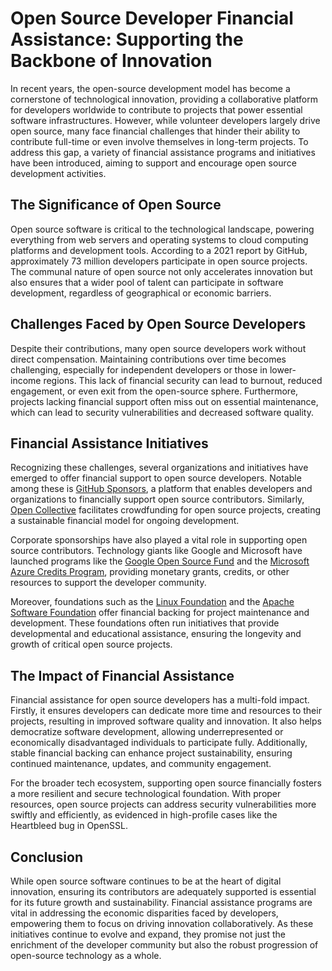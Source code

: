 # Open Source Developer Financial Assistance: Supporting the Backbone of Innovation

In recent years, the open-source development model has become a cornerstone of technological innovation, providing a collaborative platform for developers worldwide to contribute to projects that power essential software infrastructures. However, while volunteer developers largely drive open source, many face financial challenges that hinder their ability to contribute full-time or even involve themselves in long-term projects. To address this gap, a variety of financial assistance programs and initiatives have been introduced, aiming to support and encourage open source development activities.

## The Significance of Open Source

Open source software is critical to the technological landscape, powering everything from web servers and operating systems to cloud computing platforms and development tools. According to a 2021 report by GitHub, approximately 73 million developers participate in open source projects. The communal nature of open source not only accelerates innovation but also ensures that a wider pool of talent can participate in software development, regardless of geographical or economic barriers.

## Challenges Faced by Open Source Developers

Despite their contributions, many open source developers work without direct compensation. Maintaining contributions over time becomes challenging, especially for independent developers or those in lower-income regions. This lack of financial security can lead to burnout, reduced engagement, or even exit from the open-source sphere. Furthermore, projects lacking financial support often miss out on essential maintenance, which can lead to security vulnerabilities and decreased software quality.

## Financial Assistance Initiatives

Recognizing these challenges, several organizations and initiatives have emerged to offer financial support to open source developers. Notable among these is [GitHub Sponsors](https://github.com/sponsors), a platform that enables developers and organizations to financially support open source contributors. Similarly, [Open Collective](https://opencollective.com/) facilitates crowdfunding for open source projects, creating a sustainable financial model for ongoing development.

Corporate sponsorships have also played a vital role in supporting open source contributors. Technology giants like Google and Microsoft have launched programs like the [Google Open Source Fund](https://opensource.google/projects/foundationprograms) and the [Microsoft Azure Credits Program](https://azure.microsoft.com/en-us/offers/ms-azr-0011p/), providing monetary grants, credits, or other resources to support the developer community.

Moreover, foundations such as the [Linux Foundation](https://www.linuxfoundation.org/) and the [Apache Software Foundation](https://www.apache.org/foundation/) offer financial backing for project maintenance and development. These foundations often run initiatives that provide developmental and educational assistance, ensuring the longevity and growth of critical open source projects.

## The Impact of Financial Assistance

Financial assistance for open source developers has a multi-fold impact. Firstly, it ensures developers can dedicate more time and resources to their projects, resulting in improved software quality and innovation. It also helps democratize software development, allowing underrepresented or economically disadvantaged individuals to participate fully. Additionally, stable financial backing can enhance project sustainability, ensuring continued maintenance, updates, and community engagement.

For the broader tech ecosystem, supporting open source financially fosters a more resilient and secure technological foundation. With proper resources, open source projects can address security vulnerabilities more swiftly and efficiently, as evidenced in high-profile cases like the Heartbleed bug in OpenSSL.

## Conclusion

While open source software continues to be at the heart of digital innovation, ensuring its contributors are adequately supported is essential for its future growth and sustainability. Financial assistance programs are vital in addressing the economic disparities faced by developers, empowering them to focus on driving innovation collaboratively. As these initiatives continue to evolve and expand, they promise not just the enrichment of the developer community but also the robust progression of open-source technology as a whole.